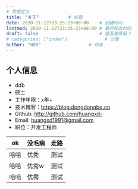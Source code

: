 ```yaml
---
# 常用定义
title: "关于"           # 标题
date: 2020-11-12T23:25:23+08:00    # 创建时间
lastmod: 2020-11-12T23:25:23+08:00 # 最后修改时间
draft: false                       # 是否是草稿？
# categories: ["index"]              # 分类
author: "ddb"                  # 作者
---
```


## 个人信息

 - ddb
 - 硕士
 - 工作年限：x年+
 - 技术博客：https://blog.dongdongbo.cn
 - Github: http://github.com/huangxd-
 - Email: huangxd1991@gmail.com
 - 职位：开发工程师

|  ok   |  没毛病  |  走路   |
| --- | --- | --- |
|  哈哈   | 优秀    |    测试 |
|  哈哈   | 优秀w    |    测试 |
|  哈哈   | 优秀    |    测试 |

